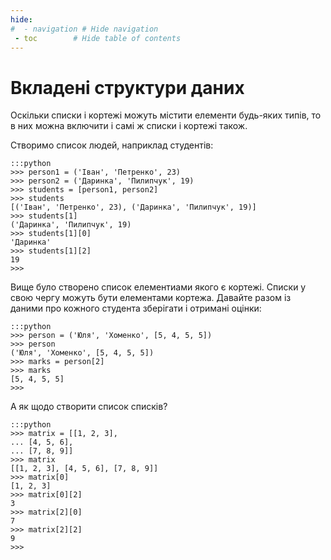 ```yaml
---
hide:
#  - navigation # Hide navigation
 - toc        # Hide table of contents
---
```

# Вкладені структури даних

Оскільки списки і кортежі можуть містити елементи будь-яких типів, 
то в них можна включити і самі ж списки і кортежі також. 
	
Створимо список людей, наприклад студентів:

	:::python
	>>> person1 = ('Іван', 'Петренко', 23)
	>>> person2 = ('Даринка', 'Пилипчук', 19)
	>>> students = [person1, person2]
	>>> students
	[('Іван', 'Петренко', 23), ('Даринка', 'Пилипчук', 19)]
	>>> students[1]
	('Даринка', 'Пилипчук', 19)
	>>> students[1][0]
	'Даринка'
	>>> students[1][2]
	19
	>>>	

Вище було створено список елементиами якого є кортежі. 
Списки у свою чергу можуть бути елементами кортежа. 
Давайте разом із даними про кожного студента зберігати і отримані оцінки: 

	:::python
	>>> person = ('Юля', 'Хоменко', [5, 4, 5, 5])
	>>> person
	('Юля', 'Хоменко', [5, 4, 5, 5])
	>>> marks = person[2]
	>>> marks
	[5, 4, 5, 5]
	>>>
	
А як щодо створити список списків?

	:::python
	>>> matrix = [[1, 2, 3],
	... [4, 5, 6],
	... [7, 8, 9]]
	>>> matrix
	[[1, 2, 3], [4, 5, 6], [7, 8, 9]]
	>>> matrix[0]
	[1, 2, 3]
	>>> matrix[0][2]
	3
	>>> matrix[2][0]
	7
	>>> matrix[2][2]
	9
	>>>	

<!--
### Присвоєння кількох значень за раз

Кортежі дозволяють робити класний трюк: присвоювати по кілька значень за раз:

	>>> v = ('a', 2, True) 
	>>> (x, y, z) = v 
	>>> x
	'a' 
	>>> y
	2 
	>>> z
	True

v - кортеж з трьох елементів, а (x, y, z) - кортеж з трьох змінних. Присвоєння одного іншому присвоює кожній змінній кортежу значення з v.
-->